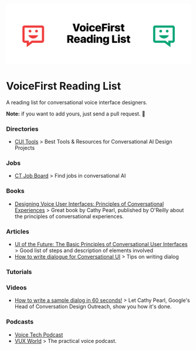 ![VoiceFirst Reading List](header.png)

# VoiceFirst Reading List

A reading list for conversational voice interface designers.

**Note:** if you want to add yours, just send a pull request. 👋

### Directories
- [CUI Tools](https://cui.tools) > Best Tools & Resources for Conversational AI Design Projects

### Jobs
- [CT Job Board](https://cui.tools/job-board/) > Find jobs in conversational AI

### Books
- [Designing Voice User Interfaces: Principles of Conversational Experiences](https://www.amazon.com/Designing-Voice-User-Interfaces-Conversational/dp/1491955414) > Great book by Cathy Pearl, published by O'Reilly about the principles of conversational experiences.

### Articles
- [UI of the Future: The Basic Principles of Conversational User Interfaces](https://www.shopify.com/partners/blog/conversational-user-interfaces) > Good list of steps and description of elements involved
- [How to write dialogue for Conversational UI](http://hvdam.com/dialogue-for-conversational-ui/) > Tips on writing dialog 

### Tutorials

### Videos
- [How to write a sample dialog in 60 seconds!](https://www.youtube.com/watch?v=sb75sitmPCc) > Let Cathy Pearl, Google's Head of Conversation Design Outreach, show you how it's done.

### Podcasts
- [Voice Tech Podcast](https://voicetechpodcast.com)
- [VUX World](https://vux.world) > The practical voice podcast.
